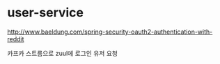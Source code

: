 # user-service

http://www.baeldung.com/spring-security-oauth2-authentication-with-reddit

카프카 스트름으로 zuul에 로그인 유저 요청






